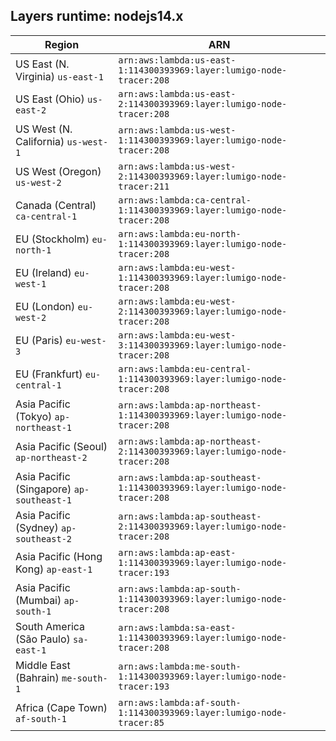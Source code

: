 Layers runtime: nodejs14.x
----
| Region | ARN |
| --- | --- |
|US East (N. Virginia)  `us-east-1`|`arn:aws:lambda:us-east-1:114300393969:layer:lumigo-node-tracer:208`|
|US East (Ohio)  `us-east-2`|`arn:aws:lambda:us-east-2:114300393969:layer:lumigo-node-tracer:208`|
|US West (N. California)  `us-west-1`|`arn:aws:lambda:us-west-1:114300393969:layer:lumigo-node-tracer:208`|
|US West (Oregon)  `us-west-2`|`arn:aws:lambda:us-west-2:114300393969:layer:lumigo-node-tracer:211`|
|Canada (Central)  `ca-central-1`|`arn:aws:lambda:ca-central-1:114300393969:layer:lumigo-node-tracer:208`|
|EU (Stockholm)  `eu-north-1`|`arn:aws:lambda:eu-north-1:114300393969:layer:lumigo-node-tracer:208`|
|EU (Ireland)  `eu-west-1`|`arn:aws:lambda:eu-west-1:114300393969:layer:lumigo-node-tracer:208`|
|EU (London)  `eu-west-2`|`arn:aws:lambda:eu-west-2:114300393969:layer:lumigo-node-tracer:208`|
|EU (Paris)  `eu-west-3`|`arn:aws:lambda:eu-west-3:114300393969:layer:lumigo-node-tracer:208`|
|EU (Frankfurt)  `eu-central-1`|`arn:aws:lambda:eu-central-1:114300393969:layer:lumigo-node-tracer:208`|
|Asia Pacific (Tokyo)  `ap-northeast-1`|`arn:aws:lambda:ap-northeast-1:114300393969:layer:lumigo-node-tracer:208`|
|Asia Pacific (Seoul)  `ap-northeast-2`|`arn:aws:lambda:ap-northeast-2:114300393969:layer:lumigo-node-tracer:208`|
|Asia Pacific (Singapore)  `ap-southeast-1`|`arn:aws:lambda:ap-southeast-1:114300393969:layer:lumigo-node-tracer:208`|
|Asia Pacific (Sydney)  `ap-southeast-2`|`arn:aws:lambda:ap-southeast-2:114300393969:layer:lumigo-node-tracer:208`|
|Asia Pacific (Hong Kong)  `ap-east-1`|`arn:aws:lambda:ap-east-1:114300393969:layer:lumigo-node-tracer:193`|
|Asia Pacific (Mumbai)  `ap-south-1`|`arn:aws:lambda:ap-south-1:114300393969:layer:lumigo-node-tracer:208`|
|South America (São Paulo)  `sa-east-1`|`arn:aws:lambda:sa-east-1:114300393969:layer:lumigo-node-tracer:208`|
|Middle East (Bahrain)  `me-south-1`|`arn:aws:lambda:me-south-1:114300393969:layer:lumigo-node-tracer:193`|
|Africa (Cape Town)  `af-south-1`|`arn:aws:lambda:af-south-1:114300393969:layer:lumigo-node-tracer:85`|
